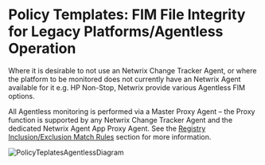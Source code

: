 # Policy Templates: FIM File Integrity for Legacy Platforms/Agentless Operation

Where it is desirable to not use an Netwrix Change Tracker Agent, or where the platform to be
monitored does not currently have an Netwrix Agent available for it e.g. HP Non-Stop, Netwrix
provide various Agentless FIM options.

All Agentless monitoring is performed via a Master Proxy Agent – the Proxy function is supported by
any Netwrix Change Tracker Agent and the dedicated Netwrix Agent App Proxy Agent. See the
[Registry Inclusion/Exclusion Match Rules](/docs/changetracker/8.0/changetracker/admin/matchrules/registryrules.md)
section for more information.

![PolicyTeplatesAgentlessDiagram](/img/versioned_docs/changetracker_8.0/changetracker/admin/settings/policytemplates/policyteplatesagentlessdiagram.webp)
